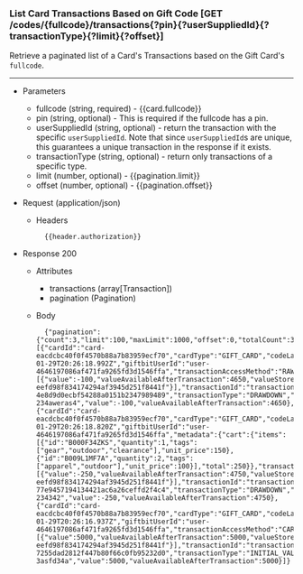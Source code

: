 ### List Card Transactions Based on Gift Code [GET /codes/{fullcode}/transactions{?pin}{?userSuppliedId}{?transactionType}{?limit}{?offset}]
Retrieve a paginated list of a Card's Transactions based on the Gift Card's `fullcode`.

---
+ Parameters
    + fullcode (string, required) - {{card.fullcode}}
    + pin (string, optional) - This is required if the fullcode has a pin.
    + userSuppliedId (string, optional) - return the transaction with the specific `userSuppliedId`. Note that since `userSuppliedId`s are unique, this guarantees a unique transaction in the response if it exists.
    + transactionType (string, optional) - return only transactions of a specific type.
    + limit (number, optional) - {{pagination.limit}}
    + offset (number, optional) - {{pagination.offset}}

+ Request (application/json)
    + Headers
    
            {{header.authorization}}
    
+ Response 200
    + Attributes
        + transactions (array[Transaction])
        + pagination (Pagination)

    + Body

            {"pagination":{"count":3,"limit":100,"maxLimit":1000,"offset":0,"totalCount":3},"transactions":[{"cardId":"card-eacdcbc40f0f4570b88a7b83959ecf70","cardType":"GIFT_CARD","codeLastFour":"2RZD","currency":"USD","dateCreated":"2018-01-29T20:26:18.992Z","giftbitUserId":"user-4646197086af471fa9265fd3d1546ffa","transactionAccessMethod":"RAWCODE","transactionBreakdown":[{"value":-100,"valueAvailableAfterTransaction":4650,"valueStoreId":"value-eefd98f834174294af3945d251f8441f"}],"transactionId":"transaction-4e8d9d0ecbf54288a0151b2347989489","transactionType":"DRAWDOWN","userSuppliedId":"transaction-234aweras4","value":-100,"valueAvailableAfterTransaction":4650},{"cardId":"card-eacdcbc40f0f4570b88a7b83959ecf70","cardType":"GIFT_CARD","codeLastFour":"2RZD","currency":"USD","dateCreated":"2018-01-29T20:26:18.820Z","giftbitUserId":"user-4646197086af471fa9265fd3d1546ffa","metadata":{"cart":{"items":[{"id":"B000F34ZKS","quantity":1,"tags":["gear","outdoor","clearance"],"unit_price":150},{"id":"B009L1MF7A","quantity":2,"tags":["apparel","outdoor"],"unit_price":100}],"total":250}},"transactionAccessMethod":"CARDID","transactionBreakdown":[{"value":-250,"valueAvailableAfterTransaction":4750,"valueStoreId":"value-eefd98f834174294af3945d251f8441f"}],"transactionId":"transaction-77e9457194134421ac6a26ceffd2f4c4","transactionType":"DRAWDOWN","userSuppliedId":"transaction-234342","value":-250,"valueAvailableAfterTransaction":4750},{"cardId":"card-eacdcbc40f0f4570b88a7b83959ecf70","cardType":"GIFT_CARD","codeLastFour":"2RZD","currency":"USD","dateCreated":"2018-01-29T20:26:16.937Z","giftbitUserId":"user-4646197086af471fa9265fd3d1546ffa","transactionAccessMethod":"CARDID","transactionBreakdown":[{"value":5000,"valueAvailableAfterTransaction":5000,"valueStoreId":"value-eefd98f834174294af3945d251f8441f"}],"transactionId":"transaction-7255dad2812f447b80f66c0fb95232d0","transactionType":"INITIAL_VALUE","userSuppliedId":"giftcard-3asfd34a","value":5000,"valueAvailableAfterTransaction":5000}]}

